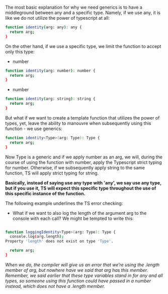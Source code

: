 The most basic explanation for why we need generics is to have a middleground between any and a specific type. Namely, if we use any, it is like we do not utilize the power of typescript at all:

```sh
function identity(arg: any): any {
  return arg;
}
```

On the other hand, if we use a specific type, we limit the function to accept only this type:

- number

```sh
function identity(arg: number): number {
  return arg;
}
```

- number

```sh
function identity(arg: string): string {
  return arg;
}
```

But what if we want to create a template function that utilizes the power of types, yet, leave the ability to manouvre when subsequently using this function - we use generics:

```sh
function identity<Type>(arg: Type): Type {
  return arg;
}
```

Now Type is a generic and if we apply number as an arg, we will, during the course of using the function with number, apply the Typescript strict typing for number. Otherwise, if we subsequently apply string to the same function, TS will apply strict typing for string.

**Basically, instead of saying use any type with 'any', we say use any type, but if you use it, TS will expect this specific type throughout the use of this specific instance of the function.**


The following example underlines the TS error checking:

- What if we want to also log the length of the argument arg to the console with each call? We might be tempted to write this:
```sh

function loggingIdentity<Type>(arg: Type): Type {
  console.log(arg.length);
Property 'length' does not exist on type 'Type'.

  return arg;
}
```


*When we do, the compiler will give us an error that we’re using the .length member of arg, but nowhere have we said that arg has this member. Remember, we said earlier that these type variables stand in for any and all types, so someone using this function could have passed in a number instead, which does not have a .length member.*